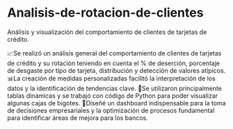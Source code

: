 # Analisis-de-rotacion-de-clientes
Análisis y visualización del comportamiento de clientes de tarjetas de crédito. 

📈Se realizó un análisis general del comportamiento de clientes de tarjetas de crédito y su rotación teniendo en cuenta el % de deserción, porcentaje de desgaste por tipo de tarjeta, distribución y detección de valores atípicos.
📊⁣⁣⁣La creación de medidas personalizadas facilitó la interpretación de los datos y la identificación de tendencias clave. 
🦄Se utilizaron principalmente tablas dinámicas y se trabajó con código de Python para poder visualizar algunas cajas de bigotes. 
🔎Diseñé un dashboard indispensable para la toma de decisiones empresariales y la optimización de procesos fundamental para identificar áreas de mejora para los bancos.
